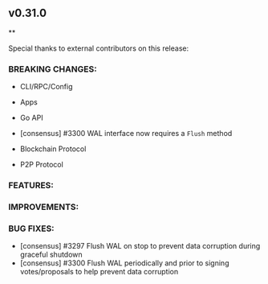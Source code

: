 ## v0.31.0

**

Special thanks to external contributors on this release:

### BREAKING CHANGES:

* CLI/RPC/Config

* Apps

* Go API
- [consensus] \#3300 WAL interface now requires a `Flush` method

* Blockchain Protocol

* P2P Protocol

### FEATURES:

### IMPROVEMENTS:

### BUG FIXES:
- [consensus] \#3297 Flush WAL on stop to prevent data corruption during
  graceful shutdown
- [consensus] \#3300 Flush WAL periodically and prior to signing votes/proposals
  to help prevent data corruption
